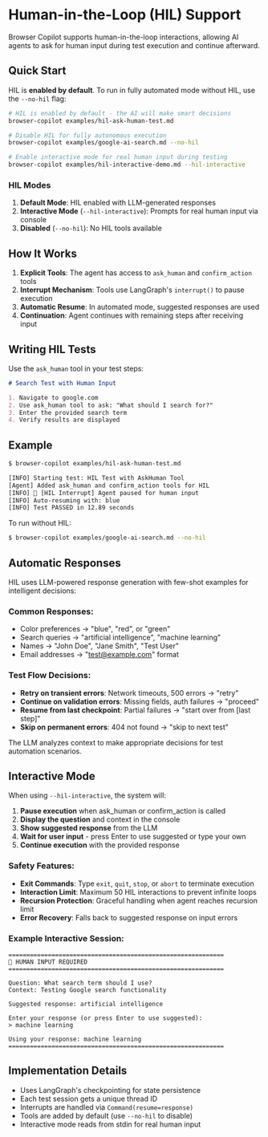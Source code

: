 # Human-in-the-Loop (HIL) Support

Browser Copilot supports human-in-the-loop interactions, allowing AI agents to ask for human input during test execution and continue afterward.

## Quick Start

HIL is **enabled by default**. To run in fully automated mode without HIL, use the `--no-hil` flag:

```bash
# HIL is enabled by default - the AI will make smart decisions
browser-copilot examples/hil-ask-human-test.md

# Disable HIL for fully autonomous execution
browser-copilot examples/google-ai-search.md --no-hil

# Enable interactive mode for real human input during testing
browser-copilot examples/hil-interactive-demo.md --hil-interactive
```

### HIL Modes

1. **Default Mode**: HIL enabled with LLM-generated responses
2. **Interactive Mode** (`--hil-interactive`): Prompts for real human input via console
3. **Disabled** (`--no-hil`): No HIL tools available

## How It Works

1. **Explicit Tools**: The agent has access to `ask_human` and `confirm_action` tools
2. **Interrupt Mechanism**: Tools use LangGraph's `interrupt()` to pause execution
3. **Automatic Resume**: In automated mode, suggested responses are used
4. **Continuation**: Agent continues with remaining steps after receiving input

## Writing HIL Tests

Use the `ask_human` tool in your test steps:

```markdown
# Search Test with Human Input

1. Navigate to google.com
2. Use ask_human tool to ask: "What should I search for?"
3. Enter the provided search term
4. Verify results are displayed
```

## Example

```bash
$ browser-copilot examples/hil-ask-human-test.md

[INFO] Starting test: HIL Test with AskHuman Tool
[Agent] Added ask_human and confirm_action tools for HIL
[INFO] 🔄 [HIL Interrupt] Agent paused for human input
[INFO] Auto-resuming with: blue
[INFO] Test PASSED in 12.89 seconds
```

To run without HIL:
```bash
$ browser-copilot examples/google-ai-search.md --no-hil
```

## Automatic Responses

HIL uses LLM-powered response generation with few-shot examples for intelligent decisions:

### Common Responses:
- Color preferences → "blue", "red", or "green"
- Search queries → "artificial intelligence", "machine learning"
- Names → "John Doe", "Jane Smith", "Test User"
- Email addresses → "test@example.com" format

### Test Flow Decisions:
- **Retry on transient errors**: Network timeouts, 500 errors → "retry"
- **Continue on validation errors**: Missing fields, auth failures → "proceed"
- **Resume from last checkpoint**: Partial failures → "start over from [last step]"
- **Skip on permanent errors**: 404 not found → "skip to next test"

The LLM analyzes context to make appropriate decisions for test automation scenarios.

## Interactive Mode

When using `--hil-interactive`, the system will:

1. **Pause execution** when ask_human or confirm_action is called
2. **Display the question** and context in the console
3. **Show suggested response** from the LLM
4. **Wait for user input** - press Enter to use suggested or type your own
5. **Continue execution** with the provided response

### Safety Features:

- **Exit Commands**: Type `exit`, `quit`, `stop`, or `abort` to terminate execution
- **Interaction Limit**: Maximum 50 HIL interactions to prevent infinite loops
- **Recursion Protection**: Graceful handling when agent reaches recursion limit
- **Error Recovery**: Falls back to suggested response on input errors

### Example Interactive Session:

```
============================================================
🤔 HUMAN INPUT REQUIRED
============================================================

Question: What search term should I use?
Context: Testing Google search functionality

Suggested response: artificial intelligence

Enter your response (or press Enter to use suggested):
> machine learning

Using your response: machine learning
============================================================
```

## Implementation Details

- Uses LangGraph's checkpointing for state persistence
- Each test session gets a unique thread ID
- Interrupts are handled via `Command(resume=response)`
- Tools are added by default (use `--no-hil` to disable)
- Interactive mode reads from stdin for real human input
